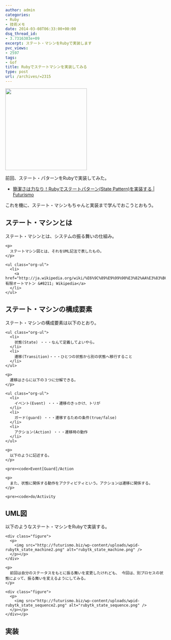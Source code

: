 ```yaml
---
author: admin
categories:
- Ruby
- 技術メモ
date: 2014-03-08T06:33:00+00:00
dsq_thread_id:
- 3.7316303e+09
excerpt: ステート・マシンをRubyで実装します
pvc_views:
- 2597
tags:
- Gof
title: Rubyでステートマシンを実装してみる
type: post
url: /archives/=2315
---
```


[<img alt="" src="https://lh3.googleusercontent.com/-Zf4rF4KLaKQ/UvpByiJqSvI/AAAAAAAABCA/lvJgohfEmdo/s800/ruby1.png" width="256" height="256" />][1] 

前回、ステート・パターンをRubyで実装してみた。 

<ul class="org-ul">
  <li>
    <a href="http://futurismo.biz/archives/2302">簡潔さは力なり！Rubyでステートパターン(State Pattern)を実装する | Futurismo</a>
  </li>
</ul>

これを機に、ステート・マシンもちゃんと実装まで学んでおこうとおもう。 

<div id="outline-container-sec-1" class="outline-2">
  <h2 id="sec-1">
    ステート・マシンとは
  </h2>
  
  <div class="outline-text-2" id="text-1">
    <p>
      ステート・マシンとは、システムの振る舞いの仕組み。
    </p>
    
    <p>
      ステートマシン図とは、それをUML記法で表したもの。
    </p>
    
    <ul class="org-ul">
      <li>
        <a href="http://ja.wikipedia.org/wiki/%E6%9C%89%E9%99%90%E3%82%AA%E3%83%BC%E3%83%88%E3%83%9E%E3%83%88%E3%83%B3">有限オートマトン &#8211; Wikipedia</a>
      </li>
    </ul>
  </div></p>
</div>

<div id="outline-container-sec-2" class="outline-2">
  <h2 id="sec-2">
    ステート・マシンの構成要素
  </h2>
  
  <div class="outline-text-2" id="text-2">
    <p>
      ステート・マシンの構成要素は以下のとおり。
    </p>
    
    <ul class="org-ul">
      <li>
        状態(State) ・・・なんて定義してよいやら。
      </li>
      <li>
        遷移(Transition)・・・ひとつの状態から別の状態へ移行すること
      </li>
    </ul>
    
    <p>
      遷移はさらに以下の３つに分解できる。
    </p>
    
    <ul class="org-ul">
      <li>
        イベント(Event) ・・・遷移のきっかけ、トリが
      </li>
      <li>
        ガード(guard) ・・・遷移するための条件(true/false)
      </li>
      <li>
        アクション(Action) ・・・遷移時の動作
      </li>
    </ul>
    
    <p>
      以下のように記述する。
    </p>
    
    <pre><code>Event[Guard]/Action
</code></pre>
    
    <p>
      また、状態に関係する動作をアクティビティという。アクションは遷移に関係する。
    </p>
    
    <pre><code>do/Activity
</code></pre></p>
  </div></p>
</div>

<div id="outline-container-sec-3" class="outline-2">
  <h2 id="sec-3">
    UML図
  </h2>
  
  <div class="outline-text-2" id="text-3">
    <p>
      以下のようなステート・マシンをRubyで実装する。
    </p>
    
    <div class="figure">
      <p>
        <img src="http://futurismo.biz/wp-content/uploads/wpid-rubytk_state_machine2.png" alt="rubytk_state_machine.png" />
      </p></p>
    </div>
    
    <p>
      前回は自分のステータスをもとに振る舞いを変更したけれども、 今回は、別プロセスの状態によって、振る舞いを変えるようにしてみる。
    </p>
    
    <div class="figure">
      <p>
        <img src="http://futurismo.biz/wp-content/uploads/wpid-rubytk_state_sequence2.png" alt="rubytk_state_sequence.png" />
      </p></p>
    </div></p>
  </div></p>
</div>

<div id="outline-container-sec-4" class="outline-2">
  <h2 id="sec-4">
    実装
  </h2>
  
  <div class="outline-text-2" id="text-4">
  </div></p>
</div>

 [1]: https://picasaweb.google.com/lh/photo/Tu2VEkVYqYsV04cIb3i5qTyD6hjDXGH6XyE6iLrzolo?feat=embedwebsite